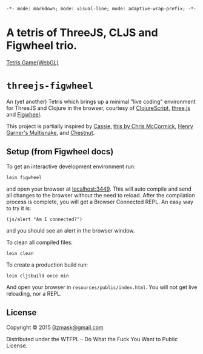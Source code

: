 `-*- mode: markdown; mode: visual-line; mode: adaptive-wrap-prefix; -*-`

# A tetris of ThreeJS, CLJS and Figwheel trio.

[Tetris Game(WebGL)](http://gzmask.github.io/tetris-cljs-figwheel)

# `threejs-figwheel`

An (yet another) Tetris which brings up a minimal "live coding" environment for ThreeJS and Clojure in the browser, courtesy of [ClojureScript](https://github.com/clojure/clojurescript), [three.js](http://threejs.org/) and [Figwheel](https://github.com/bhauman/lein-figwheel).

This project is partially inspired by [Cassie](https://github.com/cassiel), [this by Chris McCormick](https://github.com/chr15m/clojurescript-threejs-playground), [Henry Garner's Multisnake](https://github.com/henrygarner/multisnake), and [Chestnut](https://github.com/plexus/chestnut).

## Setup (from Figwheel docs)

To get an interactive development environment run:

    lein figwheel

and open your browser at [localhost:3449](http://localhost:3449/).
This will auto compile and send all changes to the browser without the
need to reload. After the compilation process is complete, you will
get a Browser Connected REPL. An easy way to try it is:

    (js/alert "Am I connected?")

and you should see an alert in the browser window.

To clean all compiled files:

    lein clean

To create a production build run:

    lein cljsbuild once min

And open your browser in `resources/public/index.html`. You will not
get live reloading, nor a REPL. 

## License

Copyright © 2015 Gzmask@gmail.com

Distributed under the WTFPL – Do What the Fuck You Want to Public License.
